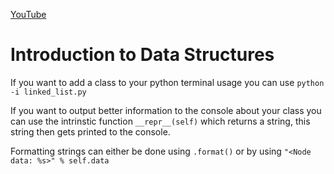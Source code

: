 [YouTube](https://www.youtube.com/watch?v=8hly31xKli0)

# Introduction to Data Structures
If you want to add a class to your python terminal usage you can use
`python -i linked_list.py`

If you want to output better information to the console about your class you can use the intrinstic function
`__repr__(self)`
which returns a string, this string then gets printed to the console.

Formatting strings can either be done using `.format()` or by using
`"<Node data: %s>" % self.data`